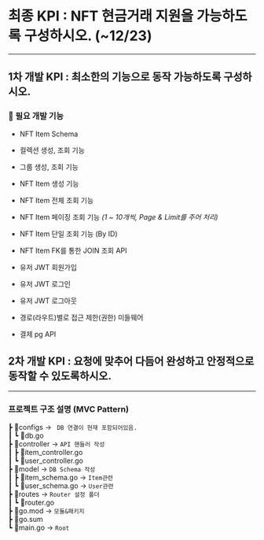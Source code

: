 # 최종 KPI : NFT 현금거래 지원을 가능하도록 구성하시오. (~12/23)
---
## 1차 개발 KPI : 최소한의 기능으로 동작 가능하도록 구성하시오.
  ### 🔖 필요 개발 기능
  - NFT Item Schema
  - 컬렉션 생성, 조회 기능
  - 그룹 생성, 조회 기능
  - NFT Item 생성 기능
  - NFT Item 전체 조회 기능
  - NFT Item 페이징 조회 기능 *(1 ~ 10개씩, Page & Limit를 주어 처리)*
  - NFT Item 단일 조회 기능 (By ID)
  - NFT Item FK를 통한 JOIN 조회 API

  - 유저 JWT 회원가입
  - 유저 JWT 로그인
  - 유저 JWT 로그아웃
  - 경로(라우트)별로 접근 제한(권한) 미들웨어
  - 결제 pg API

## 2차 개발 KPI : 요청에 맞추어 다듬어 완성하고 안정적으로 동작할 수 있도록하시오.
---

### 프로젝트 구조 설명 (MVC Pattern)
 ┣ 📂configs -> ``` DB 연결이 현재 포함되어있음.```   
 ┃ ┗ 📜db.go    
 ┣ 📂controller -> ``` API 핸들러 작성 ```   
 ┃ ┣ 📜item_controller.go    
 ┃ ┗ 📜user_controller.go    
 ┣ 📂model  -> ``` DB Schema 작성 ```  
 ┃ ┣ 📜item_schema.go  -> ``` Item관련 ```  
 ┃ ┗ 📜user_schema.go  -> ``` User관련 ```  
 ┣ 📂routes  -> ``` Router 설정 폴더 ```  
 ┃ ┗ 📜router.go    
 ┣ 📜go.mod  -> ``` 모듈&패키지 ```   
 ┣ 📜go.sum     
 ┗ 📜main.go  -> ``` Root ```   
